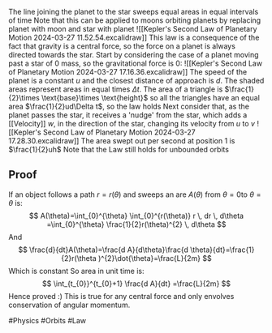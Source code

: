 The line joining the planet to the star sweeps equal areas in equal intervals of time
Note that this can be applied to moons orbiting planets by replacing planet with moon and star with planet
![[Kepler's Second Law of Planetary Motion 2024-03-27 11.52.54.excalidraw]]
This law is a consequence of the fact that gravity is a central force, so the force on a planet is always directed towards the star. Start by considering the case of a planet moving past a star of 0 mass, so the gravitational force is 0:
![[Kepler's Second Law of Planetary Motion 2024-03-27 17.16.36.excalidraw]]
The speed of the planet is a constant $u$ and the closest distance of approach is $d$. The shaded areas represent areas in equal times $\Delta t$. The area of a triangle is $\frac{1}{2}\times \text{base}\times \text{height}$ so all the triangles have an equal area $\frac{1}{2}ud\Delta t$, so the law holds
Next consider that, as the planet passes the star, it receives a 'nudge' from the star, which adds a [[Velocity]] $w$, in the direction of the star, changing its velocity from $u$ to $v$
![[Kepler's Second Law of Planetary Motion 2024-03-27 17.28.30.excalidraw]]
The area swept out per second at position 1 is $\frac{1}{2}uh$
Note that the Law still holds for unbounded orbits
## Proof
If an object follows a path $r=r(\theta)$ and sweeps an are $A(\theta)$ from $\theta=0$to $\theta=\theta$ is:
$$
A(\theta)=\int_{0}^{\theta} \int_{0}^{r(\theta)} r \, dr  \, d\theta  =\int_{0}^{\theta} \frac{1}{2}r(\theta)^{2} \, d\theta 
$$
And 
$$
\frac{d}{dt}A(\theta)=\frac{d A}{d\theta}\frac{d \theta}{dt}=\frac{1}{2}r(\theta )^{2}\dot{\theta}=\frac{L}{2m}
$$
Which is constant
So area in unit time is:
$$
\int_{t_{0}}^{t_{0}+1} \frac{d A}{dt} =\frac{L}{2m} 
$$
Hence proved :)
This is true for any central force and only envolves conservation of angular momentum.




#Physics #Orbits #Law